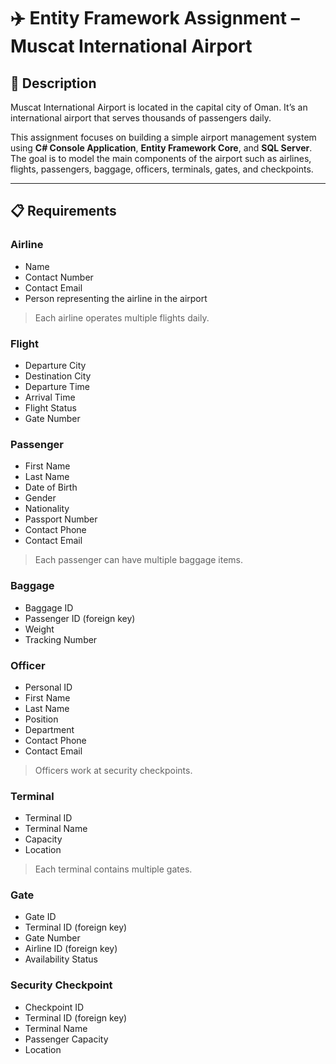 # ✈️ Entity Framework Assignment – Muscat International Airport

## 📖 Description

Muscat International Airport is located in the capital city of Oman. It’s an international airport that serves thousands of passengers daily.

This assignment focuses on building a simple airport management system using **C# Console Application**, **Entity Framework Core**, and **SQL Server**. The goal is to model the main components of the airport such as airlines, flights, passengers, baggage, officers, terminals, gates, and checkpoints.

---

## 📋 Requirements

### Airline
- Name
- Contact Number
- Contact Email
- Person representing the airline in the airport

> Each airline operates multiple flights daily.

### Flight
- Departure City
- Destination City
- Departure Time
- Arrival Time
- Flight Status
- Gate Number

### Passenger
- First Name
- Last Name
- Date of Birth
- Gender
- Nationality
- Passport Number
- Contact Phone
- Contact Email

> Each passenger can have multiple baggage items.

### Baggage
- Baggage ID
- Passenger ID (foreign key)
- Weight
- Tracking Number

### Officer
- Personal ID
- First Name
- Last Name
- Position
- Department
- Contact Phone
- Contact Email

> Officers work at security checkpoints.

### Terminal
- Terminal ID
- Terminal Name
- Capacity
- Location

> Each terminal contains multiple gates.

### Gate
- Gate ID
- Terminal ID (foreign key)
- Gate Number
- Airline ID (foreign key)
- Availability Status

### Security Checkpoint
- Checkpoint ID
- Terminal ID (foreign key)
- Terminal Name
- Passenger Capacity
- Location


